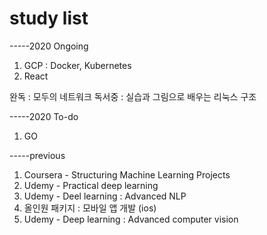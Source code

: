 # study list


-----2020 Ongoing
1. GCP : Docker, Kubernetes
2. React

완독 : 모두의 네트워크
독서중 : 실습과 그림으로 배우는 리눅스 구조 

-----2020 To-do
1. GO



-----previous
1. Coursera - Structuring Machine Learning Projects
2. Udemy - Practical deep learning
3. Udemy - Deel learning : Advanced NLP
4. 올인원 패키지 : 모바일 앱 개발 (ios)
5. Udemy - Deep learning : Advanced computer vision

